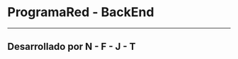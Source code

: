 # ProgramaRed - BackEnd
----------------------------------------------------------------------------------------------------
## Desarrollado por N - F - J - T